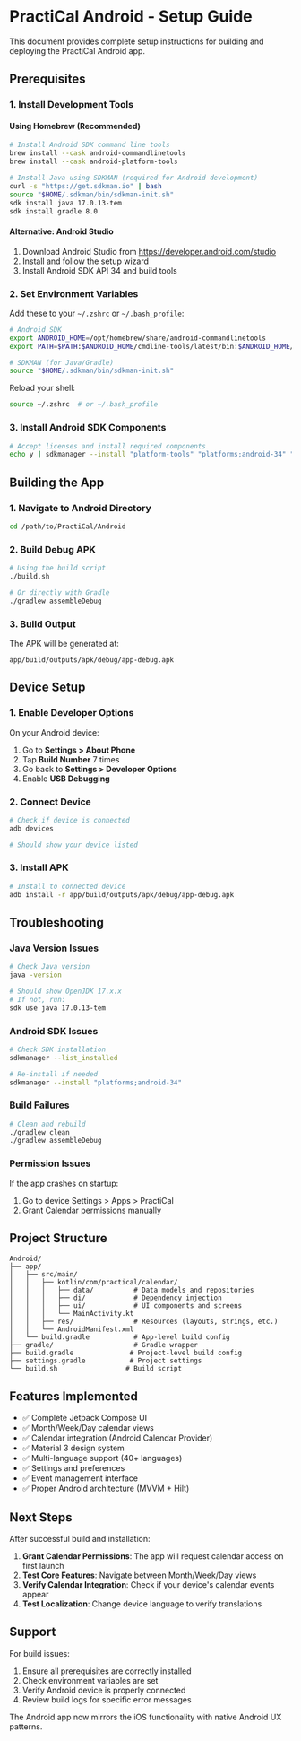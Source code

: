 # PractiCal Android - Setup Guide

This document provides complete setup instructions for building and deploying the PractiCal Android app.

## Prerequisites

### 1. Install Development Tools

#### Using Homebrew (Recommended)
```bash
# Install Android SDK command line tools
brew install --cask android-commandlinetools
brew install --cask android-platform-tools

# Install Java using SDKMAN (required for Android development)
curl -s "https://get.sdkman.io" | bash
source "$HOME/.sdkman/bin/sdkman-init.sh"
sdk install java 17.0.13-tem
sdk install gradle 8.0
```

#### Alternative: Android Studio
1. Download Android Studio from https://developer.android.com/studio
2. Install and follow the setup wizard
3. Install Android SDK API 34 and build tools

### 2. Set Environment Variables

Add these to your `~/.zshrc` or `~/.bash_profile`:

```bash
# Android SDK
export ANDROID_HOME=/opt/homebrew/share/android-commandlinetools
export PATH=$PATH:$ANDROID_HOME/cmdline-tools/latest/bin:$ANDROID_HOME/platform-tools

# SDKMAN (for Java/Gradle)
source "$HOME/.sdkman/bin/sdkman-init.sh"
```

Reload your shell:
```bash
source ~/.zshrc  # or ~/.bash_profile
```

### 3. Install Android SDK Components

```bash
# Accept licenses and install required components
echo y | sdkmanager --install "platform-tools" "platforms;android-34" "build-tools;34.0.0"
```

## Building the App

### 1. Navigate to Android Directory
```bash
cd /path/to/PractiCal/Android
```

### 2. Build Debug APK
```bash
# Using the build script
./build.sh

# Or directly with Gradle
./gradlew assembleDebug
```

### 3. Build Output
The APK will be generated at:
```
app/build/outputs/apk/debug/app-debug.apk
```

## Device Setup

### 1. Enable Developer Options
On your Android device:
1. Go to **Settings > About Phone**
2. Tap **Build Number** 7 times
3. Go back to **Settings > Developer Options**
4. Enable **USB Debugging**

### 2. Connect Device
```bash
# Check if device is connected
adb devices

# Should show your device listed
```

### 3. Install APK
```bash
# Install to connected device
adb install -r app/build/outputs/apk/debug/app-debug.apk
```

## Troubleshooting

### Java Version Issues
```bash
# Check Java version
java -version

# Should show OpenJDK 17.x.x
# If not, run:
sdk use java 17.0.13-tem
```

### Android SDK Issues
```bash
# Check SDK installation
sdkmanager --list_installed

# Re-install if needed
sdkmanager --install "platforms;android-34"
```

### Build Failures
```bash
# Clean and rebuild
./gradlew clean
./gradlew assembleDebug
```

### Permission Issues
If the app crashes on startup:
1. Go to device Settings > Apps > PractiCal
2. Grant Calendar permissions manually

## Project Structure

```
Android/
├── app/
│   ├── src/main/
│   │   ├── kotlin/com/practical/calendar/
│   │   │   ├── data/          # Data models and repositories
│   │   │   ├── di/            # Dependency injection
│   │   │   ├── ui/            # UI components and screens
│   │   │   └── MainActivity.kt
│   │   ├── res/               # Resources (layouts, strings, etc.)
│   │   └── AndroidManifest.xml
│   └── build.gradle           # App-level build config
├── gradle/                    # Gradle wrapper
├── build.gradle              # Project-level build config
├── settings.gradle           # Project settings
└── build.sh                 # Build script
```

## Features Implemented

- ✅ Complete Jetpack Compose UI
- ✅ Month/Week/Day calendar views  
- ✅ Calendar integration (Android Calendar Provider)
- ✅ Material 3 design system
- ✅ Multi-language support (40+ languages)
- ✅ Settings and preferences
- ✅ Event management interface
- ✅ Proper Android architecture (MVVM + Hilt)

## Next Steps

After successful build and installation:

1. **Grant Calendar Permissions**: The app will request calendar access on first launch
2. **Test Core Features**: Navigate between Month/Week/Day views
3. **Verify Calendar Integration**: Check if your device's calendar events appear
4. **Test Localization**: Change device language to verify translations

## Support

For build issues:
1. Ensure all prerequisites are correctly installed
2. Check environment variables are set
3. Verify Android device is properly connected
4. Review build logs for specific error messages

The Android app now mirrors the iOS functionality with native Android UX patterns.